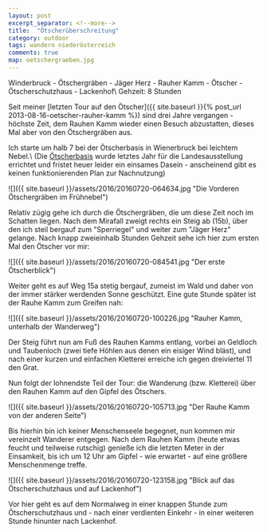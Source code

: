 ```yaml
---
layout: post
excerpt_separator: <!--more-->
title:  "Ötscherüberschreitung"
category: outdoor
tags: wandern niederösterreich
comments: true
map: oetschergraeben.jpg
---
```

Winderbruck - Ötschergräben - Jäger Herz - Rauher Kamm - Ötscher - Ötscherschutzhaus - Lackenhof\\
Gehzeit: 8 Stunden

<!--more-->

Seit meiner [letzten Tour auf den Ötscher]({{ site.baseurl }}{% post_url 2013-08-16-oetscher-rauher-kamm %}) sind drei Jahre vergangen - höchste Zeit, dem Rauhen Kamm wieder einen Besuch abzustatten, dieses Mal aber von den Ötschergräben aus.

Ich starte um halb 7 bei der Ötscherbasis in Wienerbruck bei leichtem Nebel.\\
(Die [Ötscherbasis](http://www.noe-landesausstellung.at/de/standort/standort-wienerbruck) wurde letztes Jahr für die Landesausstellung errichtet und fristet heuer leider ein einsames Dasein - anscheinend gibt es keinen funktionierenden Plan zur Nachnutzung)

![]({{ site.baseurl }}/assets/2016/20160720-064634.jpg "Die Vorderen Ötschergräben im Frühnebel")

Relativ zügig gehe ich durch die Ötschergräben, die um diese Zeit noch im Schatten liegen.
Nach dem Mirafall zweigt rechts ein Steig ab (15b), über den ich steil bergauf zum "Sperriegel" und weiter zum "Jäger Herz" gelange. Nach knapp zweieinhalb Stunden Gehzeit sehe ich hier zum ersten Mal den Ötscher vor mir:

![]({{ site.baseurl }}/assets/2016/20160720-084541.jpg "Der erste Ötscherblick")

Weiter geht es auf Weg 15a stetig bergauf, zumeist im Wald und daher von der immer stärker werdenden Sonne geschützt. Eine gute Stunde später ist der Rauhe Kamm zum Greifen nah:

![]({{ site.baseurl }}/assets/2016/20160720-100226.jpg "Rauher Kamm, unterhalb der Wanderweg")

Der Steig führt nun am Fuß des Rauhen Kamms entlang, vorbei an Geldloch und Taubenloch (zwei tiefe Höhlen aus denen ein eisiger Wind bläst), und nach einer kurzen und einfachen Kletterei erreiche ich gegen dreiviertel 11 den Grat. 

Nun folgt der lohnendste Teil der Tour: die Wanderung (bzw. Kletterei) über den Rauhen Kamm auf den Gipfel des Ötschers.

![]({{ site.baseurl }}/assets/2016/20160720-105713.jpg "Der Rauhe Kamm von der anderen Seite")

Bis hierhin bin ich keiner Menschenseele begegnet, nun kommen mir vereinzelt Wanderer entgegen.
Nach dem Rauhen Kamm (heute etwas feucht und teilweise rutschig) genieße ich die letzten Meter in der Einsamkeit, bis ich um 12 Uhr am Gipfel - wie erwartet - auf eine größere Menschenmenge treffe.

![]({{ site.baseurl }}/assets/2016/20160720-123158.jpg "Blick auf das Ötscherschutzhaus und auf Lackenhof")

Vor hier geht es auf dem Normalweg in einer knappen Stunde zum Ötscherschutzhaus und - nach einer verdienten Einkehr - in einer weiteren Stunde hinunter nach Lackenhof.
